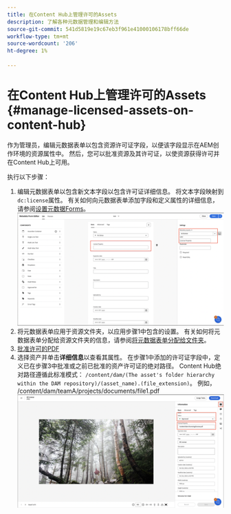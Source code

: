 ```yaml
---
title: 在Content Hub上管理许可的Assets
description: 了解各种元数据管理和编辑方法
source-git-commit: 541d5819e19c67eb3f961e41000106178bff66de
workflow-type: tm+mt
source-wordcount: '206'
ht-degree: 1%

---
```



# 在Content Hub上管理许可的Assets {#manage-licensed-assets-on-content-hub}

作为管理员，编辑元数据表单以包含资源许可证字段，以便该字段显示在AEM创作环境的资源属性中。 然后，您可以批准资源及其许可证，以使资源获得许可并在Content Hub上可用。

执行以下步骤：

1. 编辑元数据表单以包含新文本字段以包含许可证详细信息。 将文本字段映射到`dc:license`属性。 有关如何向元数据表单添加字段和定义属性的详细信息，请参阅[设置元数据Forms](/help/assets/metadata-assets-view.md#metadata-forms)。
   ![zip提取](/help/assets/assets/metadata-form-edit.png)
1. 将元数据表单应用于资源文件夹，以应用步骤1中包含的设置。 有关如何将元数据表单分配给资源文件夹的信息，请参阅[将元数据表单分配给文件夹](/help/assets/metadata-assets-view.md#metadata-forms)。
1. [批准许可的PDF](/help/assets/manage-organize-assets-view.md#set-asset-status)
1. 选择资产并单击&#x200B;**详细信息**&#x200B;以查看其属性。 在步骤1中添加的许可证字段中，定义已在步骤3中批准或之前已批准的资产许可证的绝对路径。 Content Hub绝对路径遵循此标准模式： `/content/dam/(The asset's folder hierarchy within the DAM repository)/(asset_name).(file_extension)`。 例如， /content/dam/teamA/projects/documents/file1.pdf
   ![绝对路径](/help/assets/assets/absolute-path.png)


